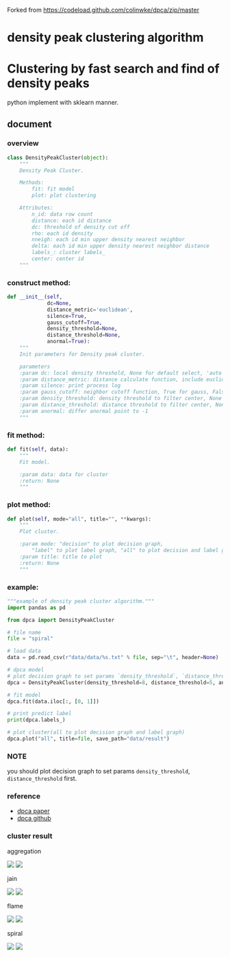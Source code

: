 Forked from https://codeload.github.com/colinwke/dpca/zip/master
# density peak clustering algorithm
# Clustering by fast search and find of density peaks

python implement with sklearn manner.

## document

### overview

``` python
class DensityPeakCluster(object):
    """
    Density Peak Cluster.

    Methods:
        fit: fit model
        plot: plot clustering

    Attributes:
        n_id: data row count
        distance: each id distance
        dc: threshold of density cut off
        rho: each id density
        nneigh: each id min upper density nearest neighbor
        delta: each id min upper density nearest neighbor distance
        labels_: cluster labels_
        center: center id
    """
```

### construct method:

``` python
def __init__(self,
             dc=None,
             distance_metric='euclidean',
             silence=True,
             gauss_cutoff=True,
             density_threshold=None,
             distance_threshold=None,
             anormal=True):
    """
    Init parameters for Density peak cluster.

    parameters
    :param dc: local density threshold, None for default select, 'auto' for auto select
    :param distance_metric: distance calculate function, include euclidean, cosine, pearson
    :param silence: print process log
    :param gauss_cutoff: neighbor cutoff function, True for gauss, False for hard cutoff
    :param density_threshold: density threshold to filter center, None for auto
    :param distance_threshold: distance threshold to filter center, None for auto
    :param anormal: differ anormal point to -1
    """
```

### fit method:

``` python
def fit(self, data):
    """
    Fit model.

    :param data: data for cluster
    :return: None
    """
```

### plot method:

``` python
def plot(self, mode="all", title="", **kwargs):
    """
    Plot cluster.

    :param mode: "decision" to plot decision graph,
        "label" to plot label graph, "all" to plot decision and label graph.
    :param title: title to plot
    :return: None
    """
```

### example:

``` python
"""example of density peak cluster algorithm."""
import pandas as pd

from dpca import DensityPeakCluster

# file name
file = "spiral"

# load data
data = pd.read_csv(r"data/data/%s.txt" % file, sep="\t", header=None)

# dpca model
# plot decision graph to set params `density_threshold`, `distance_threshold`.
dpca = DensityPeakCluster(density_threshold=8, distance_threshold=5, anormal=False)

# fit model
dpca.fit(data.iloc[:, [0, 1]])

# print predict label
print(dpca.labels_)

# plot cluster(all to plot decision graph and label graph)
dpca.plot("all", title=file, save_path="data/result")
```

### NOTE

you should plot decision graph to set params `density_threshold`, `distance_threshold` first.

### reference

- [dpca paper](http://science.sciencemag.org/content/344/6191/1492.full)
- [dpca github](https://github.com/colinwke/DensityPeakCluster)

### cluster result

aggregation

![](data/result/aggregation_decision_graph.png)
![](./data/result/aggregation_label_graph.png)

jain

![](./data/result/jain_decision_graph.png)
![](./data/result/jain_label_graph.png)

flame

![](./data/result/flame_decision_graph.png)
![](./data/result/flame_label_graph.png)

spiral

![](./data/result/spiral_decision_graph.png)
![](./data/result/spiral_label_graph.png)
